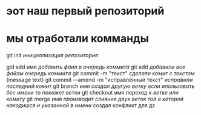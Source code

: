 # эот наш первый репозиторий
# мы отработали комманды

git init *инициализация репозитория*

gid add имя *добавить фаил в очередь коммита*
git add    *добавили все файлы  очередь коммита*
git commit -m "текст" *сделали комит с текстом* (message text)
 git commit --amend -m  "исправленный текст" *исправили последний комит*
 git branch имя *создал другую ветку если ипользовать бес имени  то покажет ветки*
  git checkout имя *переход к ветке или комиту*
  git merge имя *производит слияние двух веток  той в которой находишся и указанной в имени* создал конфликт для дз